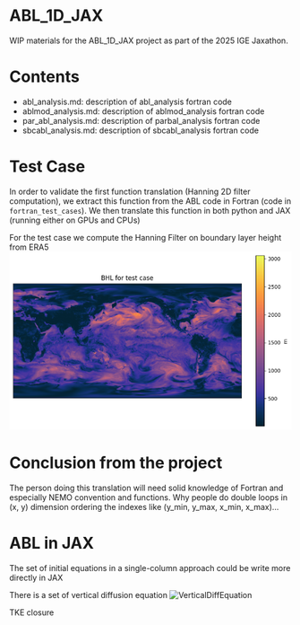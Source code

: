 # ABL_1D_JAX
WIP materials for the ABL_1D_JAX project as part of the 2025 IGE Jaxathon.

# Contents
- abl_analysis.md: description of abl_analysis fortran code
- ablmod_analysis.md: description of ablmod_analysis fortran code
- par_abl_analysis.md: description of parbal_analysis fortran code
- sbcabl_analysis.md: description of sbcabl_analysis fortran code



# Test Case
In order to validate the first function translation (Hanning 2D filter computation), we extract this function from the ABL code in Fortran (code in `fortran_test_cases`).
We then translate this function in both python and JAX (running either on GPUs and CPUs)

For the test case we compute the Hanning Filter on boundary layer height from ERA5
![](blh_test.png)


# Conclusion from the project

The person doing this translation will need solid knowledge of Fortran and especially NEMO convention and functions. Why people do double loops in (x, y) dimension ordering the indexes like (y_min, y_max, x_min, x_max)...

# ABL in JAX
The set of initial equations in a single-column approach could be write more directly in JAX

There is a set of vertical diffusion equation
<img width="389" alt="VerticalDiffEquation" src="https://github.com/user-attachments/assets/acb9d01f-bb50-4933-8f2e-5a9413a2b0a1" />

TKE closure

